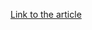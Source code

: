 [Link to the article](https://www.welivesecurity.com/en/cybersecurity/beyond-buzz-understanding-ai-role-cybersecurity/)
